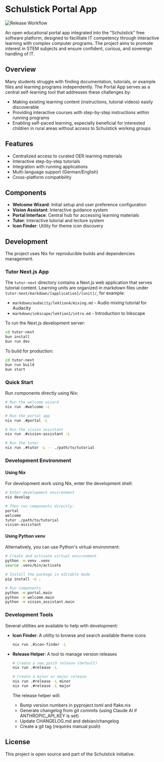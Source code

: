 # Schulstick Portal App
![Release Workflow](https://github.com/fsfw-dresden/schulstick-portal/actions/workflows/release.yml/badge.svg?event=push)

An open educational portal app integrated into the "Schulstick" free software platform, designed to facilitate IT competency through interactive learning with complex computer programs. The project aims to promote interest in STEM subjects and ensure confident, curious, and sovereign handling of IT.

## Overview

Many students struggle with finding documentation, tutorials, or example files and learning programs independently. The Portal App serves as a central self-learning tool that addresses these challenges by:

- Making existing learning content (instructions, tutorial videos) easily discoverable
- Providing interactive courses with step-by-step instructions within running programs
- Enabling self-paced learning, especially beneficial for interested children in rural areas without access to Schulstick working groups

## Features

- Centralized access to curated OER learning materials
- Interactive step-by-step tutorials
- Integration with running applications
- Multi-language support (German/English)
- Cross-platform compatibility

## Components

- **Welcome Wizard**: Initial setup and user preference configuration
- **Vision Assistant**: Interactive guidance system
- **Portal Interface**: Central hub for accessing learning materials
- **Tutor**: Interactive tutorial and lecture system
- **Icon Finder**: Utility for theme icon discovery

## Development

The project uses Nix for reproducible builds and dependencies management.

### Tutor Next.js App

The `tutor-next` directory contains a Next.js web application that serves tutorial content. Learning units are organized in markdown files under `tutor-next/markdown/[application]/[unit]/`, for example:

- `markdown/audacity/lektion4/mixing.md` - Audio mixing tutorial for Audacity
- `markdown/inkscape/lektion1/intro.md` - Introduction to Inkscape

To run the Next.js development server:

```bash
cd tutor-next
bun install
bun run dev
```

To build for production:

```bash
cd tutor-next
bun run build
bun start
```

### Quick Start

Run components directly using Nix:

```bash
# Run the welcome wizard
nix run .#welcome -L

# Run the portal app
nix run .#portal -L

# Run the vision assistant
nix run .#vision-assistant -L

# Run the tutor
nix run .#tutor -L -- ./path/to/tutorial
```

### Development Environment

#### Using Nix

For development work using Nix, enter the development shell:

```bash
# Enter development environment
nix develop

# Then run components directly:
portal
welcome
tutor ./path/to/tutorial
vision-assistant

```

#### Using Python venv

Alternatively, you can use Python's virtual environment:

```bash
# Create and activate virtual environment
python -m venv .venv
source .venv/bin/activate

# Install the package in editable mode
pip install -e .

# Run components
python -m portal.main
python -m welcome.main
python -m vision_assistant.main
```

### Development Tools

Several utilities are available to help with development:

- **Icon Finder**: A utility to browse and search available theme icons
  ```bash
  nix run .#icon-finder -L
  ```

- **Release Helper**: A tool to manage version releases
  ```bash
  # Create a new patch release (default)
  nix run .#release -L
  
  # Create a minor or major release
  nix run .#release -L minor
  nix run .#release -L major
  ```
  
  The release helper will:
  - Bump version numbers in pyproject.toml and flake.nix
  - Generate changelog from git commits (using Claude AI if ANTHROPIC_API_KEY is set)
  - Update CHANGELOG.md and debian/changelog
  - Create a git tag (requires manual push)

## License

This project is open source and part of the Schulstick initiative.
